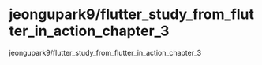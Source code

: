 # jeongupark9/flutter_study_from_flutter_in_action_chapter_3
 jeongupark9/flutter_study_from_flutter_in_action_chapter_3

